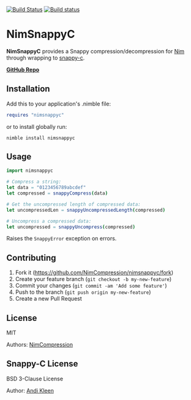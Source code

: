 [![Build Status](https://travis-ci.org/NimCompression/nimsnappyc.svg?branch=master)](https://travis-ci.org/NimCompression/nimsnappyc)
[![Build status](https://ci.appveyor.com/api/projects/status/8veiod4jdp1fa81a?svg=true)](https://ci.appveyor.com/project/data-man/nimsnappyc)

# NimSnappyC

**NimSnappyC** provides a Snappy compression/decompression for [Nim](https://nim-lang.org) through wrapping to [snappy-c](https://github.com/andikleen/snappy-c).

**[GitHub Repo](https://github.com/NimCompression/nimsnappyc)**

## Installation

Add this to your application's .nimble file:

```nim
requires "nimsnappyc"
```

or to install globally run:

```
nimble install nimsnappyc
```

## Usage

```nim
import nimsnappyc

# Compress a string:
let data = "0123456789abcdef"
let compressed = snappyCompress(data)

# Get the uncompressed length of compressed data:
let uncompressedLen = snappyUncompressedLength(compressed)

# Uncompress a compressed data:
let uncompressed = snappyUncompress(compressed)
```

Raises the ```SnappyError``` exception on errors.

## Contributing

1. Fork it (https://github.com/NimCompression/nimsnappyc/fork)
2. Create your feature branch (`git checkout -b my-new-feature`)
3. Commit your changes (`git commit -am 'Add some feature'`)
4. Push to the branch (`git push origin my-new-feature`)
5. Create a new Pull Request

## License
MIT

Authors: [NimCompression](https://github.com/NimCompression)

## Snappy-C License
BSD 3-Clause License

Author: [Andi Kleen](https://github.com/andikleen)